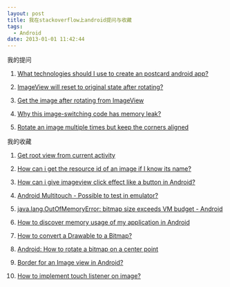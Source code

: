 ```yaml
---
layout: post
title: 我在stackoverflow上android提问与收藏
tags:
  - Android
date: 2013-01-01 11:42:44
---
```


我的提问

1.  [What technologies should I use to create an postcard android app?](http://stackoverflow.com/questions/12137527/what-technologies-should-i-use-to-create-an-postcard-android-app)

2.  [ImageView will reset to original state after rotating?](http://stackoverflow.com/questions/12156171/imageview-will-reset-to-original-state-after-rotating)

3.  [Get the image after rotating from ImageView](http://stackoverflow.com/questions/12156891/get-the-image-after-rotating-from-imageview)

4.  [Why this image-switching code has memory leak?](http://stackoverflow.com/questions/12159852/why-this-image-switching-code-has-memory-leak)

5.  [Rotate an image multiple times but keep the corners aligned](http://stackoverflow.com/questions/12163801/rotate-an-image-multiple-times-but-keep-the-corners-aligned)

我的收藏

1.  [Get root view from current activity](http://stackoverflow.com/questions/4486034/get-root-view-from-current-activity)

2.  [How can i get the resource id of an image if I know its name?](http://stackoverflow.com/questions/3042961/how-can-i-get-the-resource-id-of-an-image-if-i-know-its-name)

3.  [How can i give imageview click effect like a button in Android?](http://stackoverflow.com/questions/4617898/how-can-i-give-imageview-click-effect-like-a-button-in-android)

4.  [Android Multitouch - Possible to test in emulator?](http://stackoverflow.com/questions/2082707/android-multitouch-possible-to-test-in-emulator)

5.  [java.lang.OutOfMemoryError: bitmap size exceeds VM budget - Android](http://stackoverflow.com/questions/1949066/java-lang-outofmemoryerror-bitmap-size-exceeds-vm-budget-android)

6.  [How to discover memory usage of my application in Android](http://stackoverflow.com/questions/2298208/how-to-discover-memory-usage-of-my-application-in-android)

7.  [How to convert a Drawable to a Bitmap?](http://stackoverflow.com/questions/3035692/how-to-convert-a-drawable-to-a-bitmap)

8.  [Android: How to rotate a bitmap on a center point](http://stackoverflow.com/questions/4166917/android-how-to-rotate-a-bitmap-on-a-center-point)

9.  [Border for an Image view in Android?](http://stackoverflow.com/questions/3263611/border-for-an-image-view-in-android)

10.  [How to implement touch listener on image?](http://stackoverflow.com/questions/4207067/how-to-implement-touch-listener-on-image)